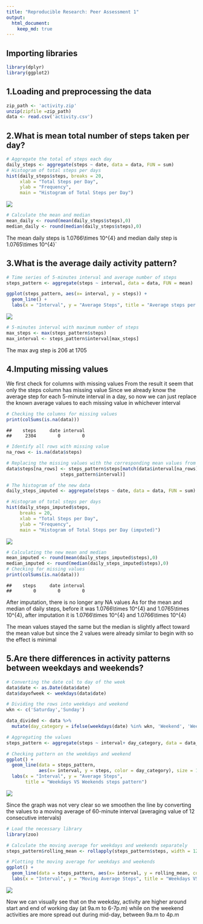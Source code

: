 ```yaml
---
title: "Reproducible Research: Peer Assessment 1"
output: 
  html_document:
    keep_md: true
---
```

## Importing libraries

```r
library(dplyr)
library(ggplot2)
```
## 1.Loading and preprocessing the data

```r
zip_path <- 'activity.zip'
unzip(zipfile =zip_path)
data <- read.csv('activity.csv')
```
## 2.What is mean total number of steps taken per day?

```r
# Aggregate the total of steps each day
daily_steps <- aggregate(steps ~ date, data = data, FUN = sum)
# Histogram of total steps per days
hist(daily_steps$steps, breaks = 20, 
     xlab = "Total Steps per Day", 
     ylab = "Frequency",
     main = "Histogram of Total Steps per Day")
```

![](PA1_template_files/figure-html/unnamed-chunk-3-1.png)<!-- -->

```r
# Calculate the mean and median
mean_daily <- round(mean(daily_steps$steps),0)
median_daily <- round(median(daily_steps$steps),0)
```
The mean daily steps is 1.0766\times 10^{4} and median daily step is 1.0765\times 10^{4}`

## 3.What is the average daily activity pattern?

```r
# Time series of 5-minutes interval and average number of steps
steps_pattern <- aggregate(steps ~ interval, data = data, FUN = mean)

ggplot(steps_pattern, aes(x= interval, y = steps)) + 
  geom_line() +
  labs(x = "Interval", y = "Average Steps", title = "Average steps per interval")
```

![](PA1_template_files/figure-html/unnamed-chunk-4-1.png)<!-- -->

```r
# 5-minutes interval with maximum number of steps
max_steps <- max(steps_pattern$steps)
max_interval <- steps_pattern$interval[max_steps]
```
The max avg step is 206 at 1705


## 4.Imputing missing values
We first check for columns with missing values
From the result it seem that only the steps column has missing value
Since we already know the average step for each 5-minute interval in a day, so now we can just replace the known average values to each missing value in whichever interval


```r
# Checking the columns for missing values
print(colSums(is.na(data)))
```

```
##    steps     date interval 
##     2304        0        0
```

```r
# Identify all rows with missing value
na_rows <- is.na(data$steps)

# Replacing the missing values with the corresponding mean values from steps_pattern
data$steps[na_rows] <- steps_pattern$steps[match(data$interval[na_rows],
                    steps_pattern$interval)]

# The histogram of the new data
daily_steps_imputed <- aggregate(steps ~ date, data = data, FUN = sum)

# Histogram of total steps per days
hist(daily_steps_imputed$steps, 
     breaks = 20, 
     xlab = "Total Steps per Day", 
     ylab = "Frequency",
     main = "Histogram of Total Steps per Day (imputed)")
```

![](PA1_template_files/figure-html/unnamed-chunk-5-1.png)<!-- -->

```r
# Calculating the new mean and median
mean_imputed <- round(mean(daily_steps_imputed$steps),0)
median_imputed <- round(median(daily_steps_imputed$steps),0)
# Checking for missing values
print(colSums(is.na(data)))
```

```
##    steps     date interval 
##        0        0        0
```
After imputation, there is no longer any NA values
As for the mean and median of daily steps, before it was 1.0766\times 10^{4} and 1.0765\times 10^{4}, after imputation it is 1.0766\times 10^{4} and 1.0766\times 10^{4}

The mean values stayed the same but the median is slightly affect toward the mean value but since the 2 values were already similar to begin with so the effect is minimal

## 5.Are there differences in activity patterns between weekdays and weekends?

```r
# Converting the date col to day of the week
data$date <- as.Date(data$date)
data$dayofweek <- weekdays(data$date)

# Dividing the rows into weekdays and weekend
wkn <- c('Saturday','Sunday')

data_divided <- data %>%
  mutate(day_category = ifelse(weekdays(date) %in% wkn, 'Weekend', 'Weekday'))

# Aggregating the values
steps_pattern <- aggregate(steps ~ interval+ day_category, data = data_divided, FUN = mean)

# Checking pattern on the weekdays and weekend
ggplot() + 
  geom_line(data = steps_pattern, 
            aes(x= interval, y = steps, color = day_category), size = 1.2) +
  labs(x = "Interval", y = "Average Steps", 
       title = "Weekdays VS Weekends steps pattern")
```

![](PA1_template_files/figure-html/unnamed-chunk-6-1.png)<!-- -->

Since the graph was not very clear so we smoothen the line by converting the values to a moving average of 60-minute interval (averaging value of 12 consecutive intervals) 

```r
# Load the necessary library
library(zoo)

# Calculate the moving average for weekdays and weekends separately
steps_pattern$rolling_mean <- rollapply(steps_pattern$steps, width = 12, FUN = mean, align = "right", fill = 0)

# Plotting the moving average for weekdays and weekends
ggplot() + 
  geom_line(data = steps_pattern, aes(x= interval, y = rolling_mean, color = day_category), size = 1.2) +
  labs(x = "Interval", y = "Moving Average Steps", title = "Weekdays VS Weekends steps pattern")
```

![](PA1_template_files/figure-html/unnamed-chunk-7-1.png)<!-- -->

Now we can visually see that on the weekday, activity are higher around start and end of working day (at 9a.m to 6-7p.m) while on the weekend activities are more spread out during mid-day, between 9a.m to 4p.m
